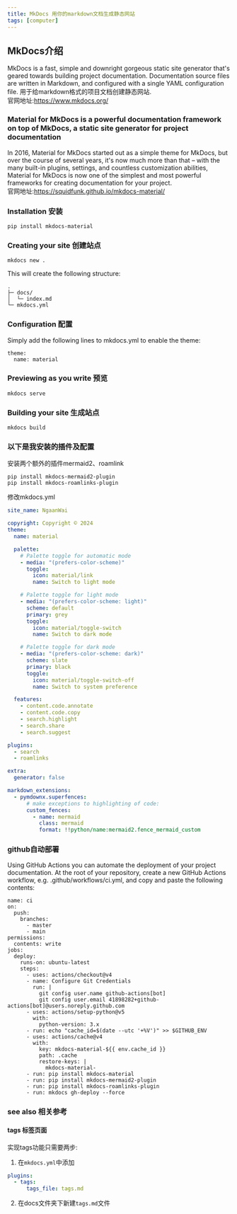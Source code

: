 ```yaml
---
title: MkDocs 用你的markdown文档生成静态网站
tags: [computer]
---
```


## MkDocs介绍
MkDocs is a fast, simple and downright gorgeous static site generator that's geared towards building project documentation. Documentation source files are written in Markdown, and configured with a single YAML configuration file. 
用于给markdown格式的项目文档创建静态网站.  
官网地址:https://www.mkdocs.org/

### Material for MkDocs is a powerful documentation framework on top of MkDocs, a static site generator for project documentation
In 2016, Material for MkDocs started out as a simple theme for MkDocs, but over the course of several years, it's now much more than that – with the many built-in plugins, settings, and countless customization abilities, Material for MkDocs is now one of the simplest and most powerful frameworks for creating documentation for your project.  
官网地址:https://squidfunk.github.io/mkdocs-material/

### Installation 安装
```
pip install mkdocs-material
```
### Creating your site 创建站点
```
mkdocs new .
```
This will create the following structure:
```
.
├─ docs/
│  └─ index.md
└─ mkdocs.yml
```

### Configuration 配置
Simply add the following lines to mkdocs.yml to enable the theme:
```
theme:
  name: material
```
### Previewing as you write 预览
```
mkdocs serve 
```
### Building your site 生成站点
```
mkdocs build
```



### 以下是我安装的插件及配置
安装两个额外的插件mermaid2、roamlink
```
pip install mkdocs-mermaid2-plugin
pip install mkdocs-roamlinks-plugin
```

修改mkdocs.yml
```yaml
site_name: NgaanWai

copyright: Copyright © 2024
theme:
  name: material

  palette:
    # Palette toggle for automatic mode
    - media: "(prefers-color-scheme)"
      toggle:
        icon: material/link
        name: Switch to light mode

    # Palette toggle for light mode
    - media: "(prefers-color-scheme: light)"
      scheme: default
      primary: grey
      toggle:
        icon: material/toggle-switch
        name: Switch to dark mode

    # Palette toggle for dark mode
    - media: "(prefers-color-scheme: dark)"
      scheme: slate
      primary: black
      toggle:
        icon: material/toggle-switch-off
        name: Switch to system preference

  features:
    - content.code.annotate
    - content.code.copy
    - search.highlight
    - search.share
    - search.suggest

plugins:
  - search
  - roamlinks

extra:
  generator: false

markdown_extensions:
  - pymdownx.superfences:
      # make exceptions to highlighting of code:
      custom_fences:
        - name: mermaid
          class: mermaid
          format: !!python/name:mermaid2.fence_mermaid_custom

```

### github自动部署
Using GitHub Actions you can automate the deployment of your project documentation. At the root of your repository, create a new GitHub Actions workflow, e.g. .github/workflows/ci.yml, and copy and paste the following contents:
```
name: ci 
on:
  push:
    branches:
      - master 
      - main
permissions:
  contents: write
jobs:
  deploy:
    runs-on: ubuntu-latest
    steps:
      - uses: actions/checkout@v4
      - name: Configure Git Credentials
        run: |
          git config user.name github-actions[bot]
          git config user.email 41898282+github-actions[bot]@users.noreply.github.com
      - uses: actions/setup-python@v5
        with:
          python-version: 3.x
      - run: echo "cache_id=$(date --utc '+%V')" >> $GITHUB_ENV 
      - uses: actions/cache@v4
        with:
          key: mkdocs-material-${{ env.cache_id }}
          path: .cache
          restore-keys: |
            mkdocs-material-
      - run: pip install mkdocs-material 
      - run: pip install mkdocs-mermaid2-plugin
      - run: pip install mkdocs-roamlinks-plugin
      - run: mkdocs gh-deploy --force
```


### see also 相关参考
#### tags 标签页面
实现tags功能只需要两步:
1. 在`mkdocs.yml`中添加
```yml
plugins:
  - tags:
      tags_file: tags.md
```
2. 在docs文件夹下新建`tags.md`文件